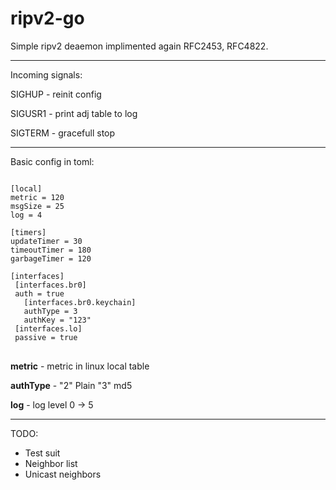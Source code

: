 # ripv2-go
Simple ripv2 deaemon implimented again RFC2453, RFC4822.

---
Incoming signals:

SIGHUP - reinit config

SIGUSR1 - print adj table to log

SIGTERM - gracefull stop

---
Basic config in toml:
<pre><code>
[local]
metric = 120
msgSize = 25
log = 4

[timers]
updateTimer = 30
timeoutTimer = 180
garbageTimer = 120

[interfaces]
 [interfaces.br0]
 auth = true
   [interfaces.br0.keychain]
   authType = 3
   authKey = "123"
 [interfaces.lo]
 passive = true
</code> </pre>

**metric** - metric in linux local table

**authType** - "2" Plain "3" md5

**log** - log level 0 -> 5

---
TODO:
* Test suit
* Neighbor list
* Unicast neighbors
